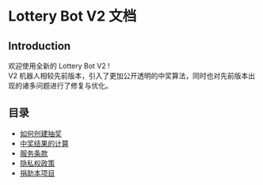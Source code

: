 # Lottery Bot V2 文档

## Introduction

欢迎使用全新的 Lottery Bot V2 !<br>
V2 机器人相较先前版本，引入了更加公开透明的中奖算法，同时也对先前版本出现的诸多问题进行了修复与优化。

## 目录

* [如何创建抽奖](create.md)
* [中奖结果的计算](lottery.md)
* [服务条款](tos.md)
* [隐私权政策](privacy.md)
* [捐助本项目](donate.md)
